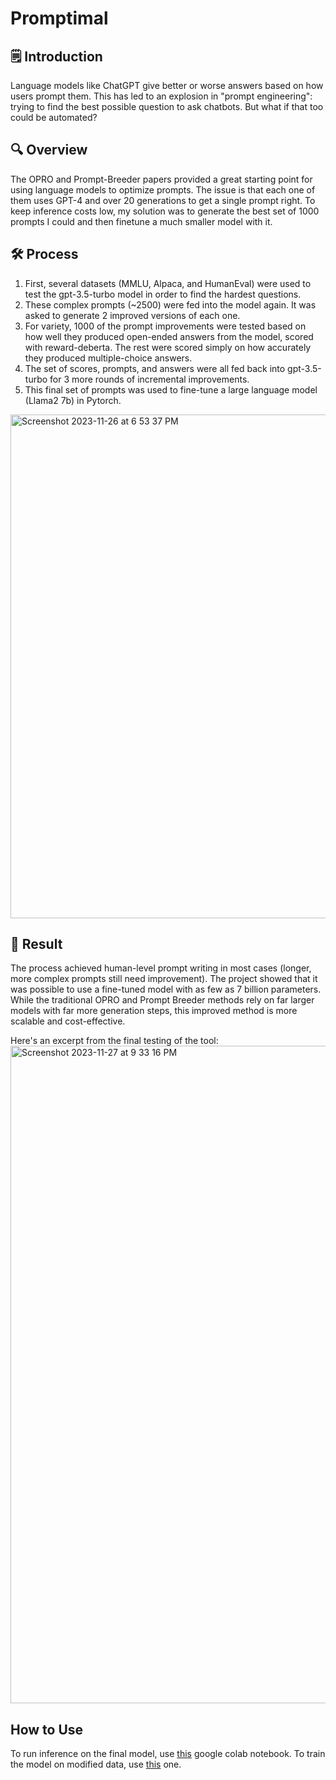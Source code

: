 # Promptimal

## 🗒️ Introduction
  Language models like ChatGPT give better or worse answers based on how users prompt them. This has led to an explosion in "prompt engineering": trying to find the best possible question to ask chatbots. But what if that too could be automated?
  
## 🔍 Overview
The OPRO and Prompt-Breeder papers provided a great starting point for using language models to optimize prompts. The issue is that each one of them uses GPT-4 and over 20 generations to get a single prompt right. To keep inference costs low, my solution was to generate the best set of 1000 prompts I could and then finetune a much smaller model with it.
  
## 🛠 Process

  1. First, several datasets (MMLU, Alpaca, and HumanEval) were used to test the gpt-3.5-turbo model in order to find the hardest questions. 
  2. These complex prompts (~2500) were fed into the model again. It was asked to generate 2 improved versions of each one.
  3. For variety, 1000 of the prompt improvements were tested based on how well they produced open-ended answers from the model, scored with reward-deberta. The rest were scored simply on how accurately they produced multiple-choice answers.
  4. The set of scores, prompts, and answers were all fed back into gpt-3.5-turbo for 3 more rounds of incremental improvements.
  5. This final set of prompts was used to fine-tune a large language model (Llama2 7b) in Pytorch.


<img width="806" alt="Screenshot 2023-11-26 at 6 53 37 PM" src="https://github.com/NoahBSchwartz/Promptimal/assets/44248582/02414aa4-4e85-4ff5-9419-f21711e78478">



## 🎉 Result
The process achieved human-level prompt writing in most cases (longer, more complex prompts still need improvement). The project showed that it was possible to use a fine-tuned model with as few as 7 billion parameters. While the traditional OPRO and Prompt Breeder methods rely on far larger models with far more generation steps, this improved method is more scalable and cost-effective. 

Here's an excerpt from the final testing of the tool:
<img width="1052" alt="Screenshot 2023-11-27 at 9 33 16 PM" src="https://github.com/NoahBSchwartz/Promptimal/assets/44248582/c2fe65c0-f9c4-4bcb-97ba-c25a7ba47098">


## How to Use

To run inference on the final model, use [this](https://colab.research.google.com/drive/1HaIEY3PV6FnfnBAJ78L1COHrou5VrXWi#scrollTo=6F_QcoT5WOXH) google colab notebook.
To train the model on modified data, use [this](https://colab.research.google.com/drive/1B0OvnZrb7vGcmhmKFYEaY08ZuWuGFfs8) one. 

